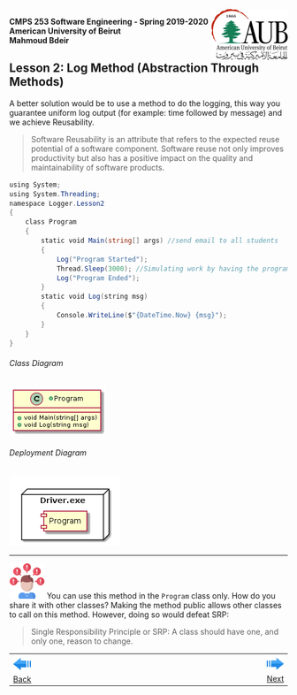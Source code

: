 <img style="float: right;" src="../../Images/aublogosmall.png"> 

**CMPS 253 Software Engineering - Spring 2019-2020 \
American University of Beirut \
Mahmoud Bdeir**


## Lesson 2: Log Method (Abstraction Through Methods)


A better solution would be to use a method to do the logging, this way you guarantee uniform log output (for example: time followed by message) and we achieve Reusability.
> Software Reusability is an attribute that refers to the expected reuse potential of a software component. Software reuse not only improves productivity but also has a positive impact on the quality and maintainability of software products.

```C#
using System;
using System.Threading;
namespace Logger.Lesson2
{
    class Program
    {
        static void Main(string[] args) //send email to all students
        {
            Log("Program Started");
            Thread.Sleep(3000); //Simulating work by having the program sleep for 3 seconds
            Log("Program Ended");
        }
        static void Log(string msg)
        {
            Console.WriteLine($"{DateTime.Now} {msg}");
        }
    }
}
```

###### Class Diagram
![Lesson 2 Class Diagram](../images/Class-Diagram.png)
###### Deployment Diagram
![Lesson 2 Deployment Diagram](../images/Deployment-Diagram.png)

____
![problem icon](../../Images/problem.png 'Problem') You can use this method in the `Program` class only. How do you share it with other classes? Making the method public allows other classes to call on this method. However, doing so would defeat SRP:
> Single Responsibility Principle or SRP: A class should have one, and only one, reason to change.

<table style='width=100%;'>
<tr>
<td><a href="../../../../tree/master/Lesson%2001%20Inline%20Logging"><img src='../../Images/leftarrow.png'> Back</a></td>
<td width="100%"></td>
<td><a href="../../../../tree/master/Lesson%2003%20Logger%20Class"><img src='../../Images/rightarrow.png'> Next</a></td>
</tr>
</table>
